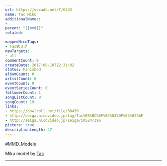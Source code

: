 ```yaml
---
url: https://vocadb.net/T/6332
name: Tac Miku
additionalNames: 
- 
parent: "[[mmd]]"
related:

mappedNicoTags:
- Tac式ミク
newTargets:
- all
commentCount: 0
createDate: 2017-06-10T22:31:02
status: Finished
albumCount: 0
artistCount: 0
eventCount: 0
eventSeriesCount: 0
followerCount: 1
songListCount: 0
songCount: 19
links: 
- https://bowlroll.net/file/30439
- http://seiga.nicovideo.jp/tag/Tac%E5%BC%8F%E3%83%9F%E3%82%AF
- http://seiga.nicovideo.jp/seiga/im5247396
picture: true
descriptionLength: 47
---
```


#MMD_Models

Miku model by [Tac](http://vocadb.net/Ar/41792)

---

